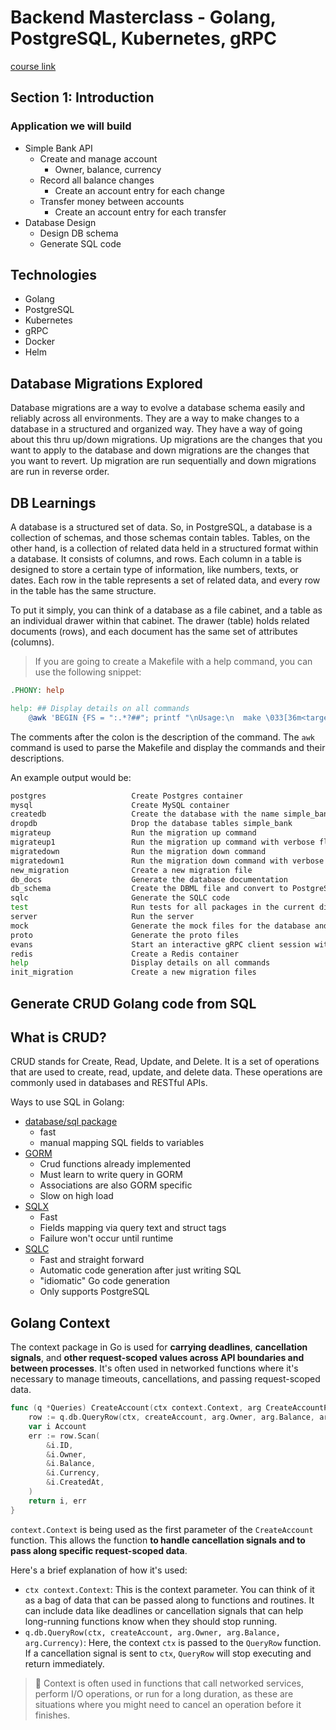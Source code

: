 # Backend Masterclass - Golang, PostgreSQL, Kubernetes, gRPC

[course link](https://www.udemy.com/course/backend-master-class-golang-postgresql-kubernetes/learn/)

## Section 1: Introduction

### Application we will build

- Simple Bank API
  - Create and manage account
    - Owner, balance, currency
  - Record all balance changes
    - Create an account entry for each change
  - Transfer money between accounts
    - Create an account entry for each transfer
- Database Design
  - Design DB schema
  - Generate SQL code

## Technologies

- Golang
- PostgreSQL
- Kubernetes
- gRPC
- Docker
- Helm

## Database Migrations Explored

Database migrations are a way to evolve a database schema easily and reliably across all environments. They are a way to make changes to a database in a structured and organized way. They have a way of going about this thru up/down migrations. Up migrations are the changes that you want to apply to the database and down migrations are the changes that you want to revert. Up migration are run sequentially and down migrations are run in reverse order.

## DB Learnings

A database is a structured set of data. So, in PostgreSQL, a database is a collection of schemas, and those schemas contain tables. Tables, on the other hand, is a collection of related data held in a structured format within a database. It consists of columns, and rows. Each column in a table is designed to store a certain type of information, like numbers, texts, or dates. Each row in the table represents a set of related data, and every row in the table has the same structure.

To put it simply, you can think of a database as a file cabinet, and a table as an individual drawer within that cabinet. The drawer (table) holds related documents (rows), and each document has the same set of attributes (columns).

> If you are going to create a Makefile with a help command, you can use the following snippet:

```makefile
.PHONY: help

help: ## Display details on all commands
	@awk 'BEGIN {FS = ":.*?##"; printf "\nUsage:\n  make \033[36m<target>\033[0m\n"} /^[a-zA-Z0-9_-]+:.*?##/ { printf "  \033[36m%-25s\033[0m %s\n", $$1, $$2 } /^##@/ { printf "\n%s\n", substr($$0, 5) } ' $(MAKEFILE_LIST)
```

The comments after the colon is the description of the command. The `awk` command is used to parse the Makefile and display the commands and their descriptions.

An example output would be:

```bash
postgres                   Create Postgres container
mysql                      Create MySQL container
createdb                   Create the database with the name simple_bank and owner root
dropdb                     Drop the database tables simple_bank
migrateup                  Run the migration up command
migrateup1                 Run the migration up command with verbose flag and limit to 1
migratedown                Run the migration down command
migratedown1               Run the migration down command with verbose flag and limit to 1
new_migration              Create a new migration file
db_docs                    Generate the database documentation
db_schema                  Create the DBML file and convert to PostgreSQL compatible SQL script
sqlc                       Generate the SQLC code
test                       Run tests for all packages in the current directory and all subdirectories
server                     Run the server
mock                       Generate the mock files for the database and worker
proto                      Generate the proto files
evans                      Start an interactive gRPC client session with a gRPC server
redis                      Create a Redis container
help                       Display details on all commands
init_migration             Create a new migration files
```

## Generate CRUD Golang code from SQL

## What is CRUD?

CRUD stands for Create, Read, Update, and Delete. It is a set of operations that are used to create, read, update, and delete data. These operations are commonly used in databases and RESTful APIs.

Ways to use SQL in Golang:

- [database/sql package](https://pkg.go.dev/database/sql)
  - fast
  - manual mapping SQL fields to variables
- [GORM](https://pkg.go.dev/gorm.io/gorm)
  - Crud functions already implemented
  - Must learn to write query in GORM
  - Associations are also GORM specific
  - Slow on high load
- [SQLX](https://pkg.go.dev/github.com/jmoiron/sqlx)
  - Fast
  - Fields mapping via query text and struct tags
  - Failure won't occur until runtime
- [SQLC](https://pkg.go.dev/github.com/zeromicro/go-zero/core/stores/sqlc)
  - Fast and straight forward
  - Automatic code generation after just writing SQL
  - "idiomatic" Go code generation
  - Only supports PostgreSQL

## Golang Context

The context package in Go is used for **carrying deadlines**, **cancellation signals**, and **other request-scoped values across API boundaries and between processes**. It's often used in networked functions where it's necessary to manage timeouts, cancellations, and passing request-scoped data.

```go
func (q *Queries) CreateAccount(ctx context.Context, arg CreateAccountParams) (Account, error) {
	row := q.db.QueryRow(ctx, createAccount, arg.Owner, arg.Balance, arg.Currency)
	var i Account
	err := row.Scan(
		&i.ID,
		&i.Owner,
		&i.Balance,
		&i.Currency,
		&i.CreatedAt,
	)
	return i, err
}
```

`context.Context` is being used as the first parameter of the `CreateAccount` function. This allows the function **to handle cancellation signals and to pass along specific request-scoped data**.

Here's a brief explanation of how it's used:

- `ctx context.Context`: This is the context parameter. You can think of it as a bag of data that can be passed along to functions and routines. It can include data like deadlines or cancellation signals that can help long-running functions know when they should stop running.
- `q.db.QueryRow(ctx, createAccount, arg.Owner, arg.Balance, arg.Currency)`: Here, the context `ctx` is passed to the `QueryRow` function. If a cancellation signal is sent to `ctx`, `QueryRow` will stop executing and return immediately.

> 🧠 Context is often used in functions that call networked services, perform I/O operations, or run for a long duration, as these are situations where you might need to cancel an operation before it finishes.
